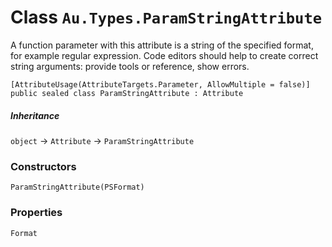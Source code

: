 # Class `Au.Types.ParamStringAttribute`

A function parameter with this attribute is a string of the specified format, for example regular expression. Code editors should help to create correct string arguments: provide tools or reference, show errors.

```
[AttributeUsage(AttributeTargets.Parameter, AllowMultiple = false)]
public sealed class ParamStringAttribute : Attribute
```

##### Inheritance

`object` → `Attribute` → `ParamStringAttribute`

### Constructors

`ParamStringAttribute(PSFormat)`

### Properties

`Format`
